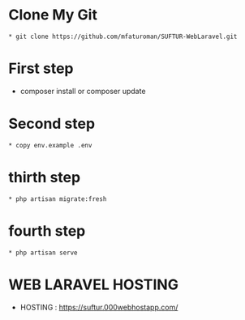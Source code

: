 # Clone My Git
    * git clone https://github.com/mfaturoman/SUFTUR-WebLaravel.git

# First step 
   * composer install or composer update
   
# Second step
    * copy env.example .env
    
# thirth step
    * php artisan migrate:fresh 

# fourth step
    * php artisan serve
    
# WEB LARAVEL HOSTING 
   * HOSTING : https://suftur.000webhostapp.com/
